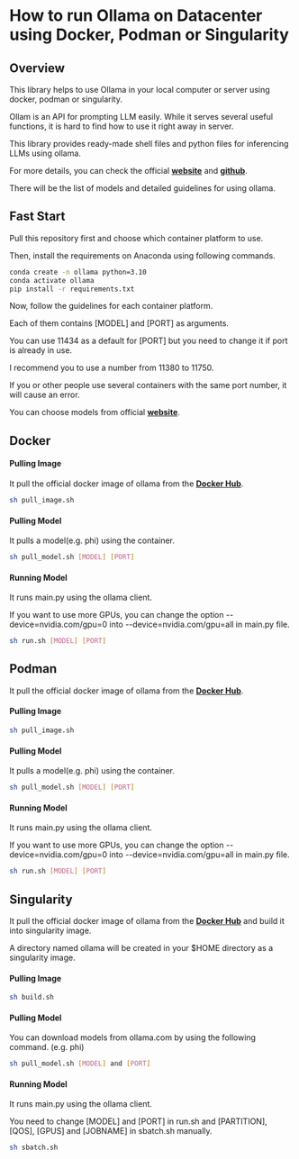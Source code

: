 # How to run Ollama on Datacenter using Docker, Podman or Singularity
## Overview
This library helps to use Ollama in your local computer or server using docker, podman or singularity.

Ollam is an API for prompting LLM easily. While it serves several useful functions, it is hard to find how to use it right away in server.

This library provides ready-made shell files and python files for inferencing LLMs using ollama.

For more details, you can check the official [**website**](https://ollama.com) and [**github**](https://github.com/ollama/ollama).

There will be the list of models and detailed guidelines for using ollama.

## Fast Start
Pull this repository first and choose which container platform to use.

Then, install the requirements on Anaconda using following commands.

```bash
conda create -n ollama python=3.10
conda activate ollama
pip install -r requirements.txt
```

Now, follow the guidelines for each container platform.

Each of them contains [MODEL] and [PORT] as arguments.

You can use 11434 as a default for [PORT] but you need to change it if port is already in use.

I recommend you to use a number from 11380 to 11750.

If you or other people use several containers with the same port number, it will cause an error.

You can choose models from official [**website**](https://ollama.com).

## Docker

#### Pulling Image
It pull the official docker image of ollama from the [**Docker Hub**](https://hub.docker.com/r/ollama/ollama).
```bash
sh pull_image.sh
```

#### Pulling Model
It pulls a model(e.g. phi) using the container.
```bash
sh pull_model.sh [MODEL] [PORT]
```

#### Running Model
It runs main.py using the ollama client.

If you want to use more GPUs, you can change the option --device=nvidia.com/gpu=0 into --device=nvidia.com/gpu=all in main.py file.
```bash
sh run.sh [MODEL] [PORT]
```

## Podman
It pull the official docker image of ollama from the [**Docker Hub**](https://hub.docker.com/r/ollama/ollama).
#### Pulling Image
```bash
sh pull_image.sh 
```

#### Pulling Model
It pulls a model(e.g. phi) using the container.
```bash
sh pull_model.sh [MODEL] [PORT]
```

#### Running Model
It runs main.py using the ollama client.

If you want to use more GPUs, you can change the option --device=nvidia.com/gpu=0 into --device=nvidia.com/gpu=all in main.py file.
```bash
sh run.sh [MODEL] [PORT]
```

## Singularity
It pull the official docker image of ollama from the [**Docker Hub**](https://hub.docker.com/r/ollama/ollama) and build it into singularity image.

A directory named ollama will be created in your $HOME directory as a singularity image.
#### Pulling Image
```bash
sh build.sh
```

#### Pulling Model
You can download models from ollama.com by using the following command. (e.g. phi)
```bash
sh pull_model.sh [MODEL] and [PORT]
```

#### Running Model
It runs main.py using the ollama client.

You need to change [MODEL] and [PORT] in run.sh and [PARTITION], [QOS], [GPUS] and [JOBNAME] in sbatch.sh manually.
```bash
sh sbatch.sh
```
